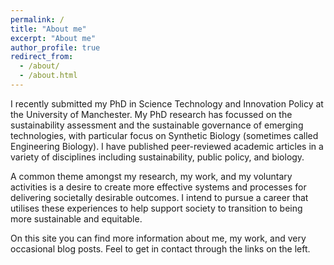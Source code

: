 ```yaml
---
permalink: /
title: "About me"
excerpt: "About me"
author_profile: true
redirect_from: 
  - /about/
  - /about.html
---
```


I recently submitted my PhD in Science Technology and Innovation Policy at the University of Manchester. My PhD research has focussed on the sustainability assessment and the sustainable governance of emerging technologies, with particular focus on Synthetic Biology (sometimes called Engineering Biology). I have published peer-reviewed academic articles in a variety of disciplines including sustainability, public policy, and biology.

A common theme amongst my research, my work, and my voluntary activities is a desire to create more effective systems and processes for delivering societally desirable outcomes. I intend to pursue a career that utilises these experiences to help support society to transition to being more sustainable and equitable.

On this site you can find more information about me, my work, and very occasional blog posts. Feel to get in contact through the links on the left. 


